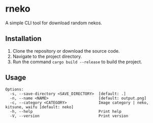 # rneko

A simple CLI tool for download random nekos.

## Installation

1. Clone the repository or download the source code.
2. Navigate to the project directory.
3. Run the command `cargo build --release` to build the project.

## Usage

```
Options:
  -s, --save-directory <SAVE_DIRECTORY>  [default: .]
  -n, --name <NAME>                      [default: output.png]
  -c, --category <CATEGORY>              Image category | neko, kitsune, waifu [default: neko]
  -h, --help                             Print help
  -V, --version                          Print version 
```
